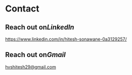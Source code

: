 


# Contact

## Reach out on*LinkedIn*

https://www.linkedin.com/in/hitesh-sonawane-0a3129257/

## Reach out on*Gmail*

hvshitesh29@gmail.com